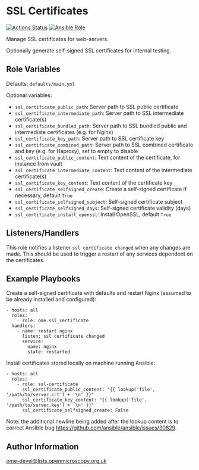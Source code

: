 SSL Certificates
================

[![Actions Status](https://github.com/ome/ansible-role-ssl-certificate/workflows/Molecule/badge.svg)](https://github.com/ome/ansible-role-ssl-certificate/actions)
[![Ansible Role](https://img.shields.io/badge/ansible--galaxy-ssl_certificate-blue.svg)](https://galaxy.ansible.com/ui/standalone/roles/ome/ssl_certificate/)

Manage SSL certificates for web-servers.

Optionally generate self-signed SSL certificates for internal testing.


Role Variables
--------------

Defaults: `defaults/main.yml`

Optional variables:

- `ssl_certificate_public_path`: Server path to SSL public certificate
- `ssl_certificate_intermediate_path`: Server path to SSL intermediate certificate(s)
- `ssl_certificate_bundled_path`: Server path to SSL bundled public and intermediate certificates (e.g. for Nginx)
- `ssl_certificate_key_path`: Server path to SSL certificate key
- `ssl_certificate_combined_path`: Server path to SSL combined certificate and key (e.g. for Haproxy), set to empty to disable
- `ssl_certificate_public_content`: Text content of the certificate, for instance from vault
- `ssl_certificate_intermediate_content`: Text content of the intermediate certificate(s)
- `ssl_certificate_key_content`: Text content of the certificate key
- `ssl_certificate_selfsigned_create`: Create a self-signed certificate if necessary, default `True`
- `ssl_certificate_selfsigned_subject`: Self-signed certificate subject
- `ssl_certificate_selfsigned_days`: Self-signed certificate validity (days)
- `ssl_certificate_install_openssl`: Install OpenSSL, default `True`

Listeners/Handlers
------------------

This role notifies a listener `ssl certificate changed` when any changes are made.
This should be used to trigger a restart of any services dependent on the certificates.


Example Playbooks
-----------------

Create a self-signed certificate with defaults and restart Nginx (assumed to be already installed and configured):

    - hosts: all
      roles:
        - role: ome.ssl_certificate
      handlers:
        - name: restart nginx
          listen: ssl certificate changed
          service:
            name: nginx
            state: restarted

Install certificates stored locally on machine running Ansible:

    - hosts: all
      roles:
        - role: ssl-certificate
          ssl_certificate_public_content: "{{ lookup('file', '/path/to/server.crt') + '\n' }}"
          ssl_certificate_key_content: "{{ lookup('file', '/path/to/server.key') + '\n' }}"
          ssl_certificate_selfsigned_create: False


Note: the additional newline being added after the lookup content is to correct Ansible bug https://github.com/ansible/ansible/issues/30829.

Author Information
------------------

ome-devel@lists.openmicroscopy.org.uk
